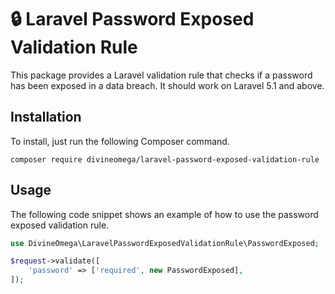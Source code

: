 # 🔒 Laravel Password Exposed Validation Rule

This package provides a Laravel validation rule that checks if a password has been exposed in a data breach. 
It should work on Laravel 5.1 and above.

## Installation

To install, just run the following Composer command.

```
composer require divineomega/laravel-password-exposed-validation-rule
```

## Usage

The following code snippet shows an example of how to use the password exposed validation rule.

```php
use DivineOmega\LaravelPasswordExposedValidationRule\PasswordExposed;

$request->validate([
    'password' => ['required', new PasswordExposed],
]);
```